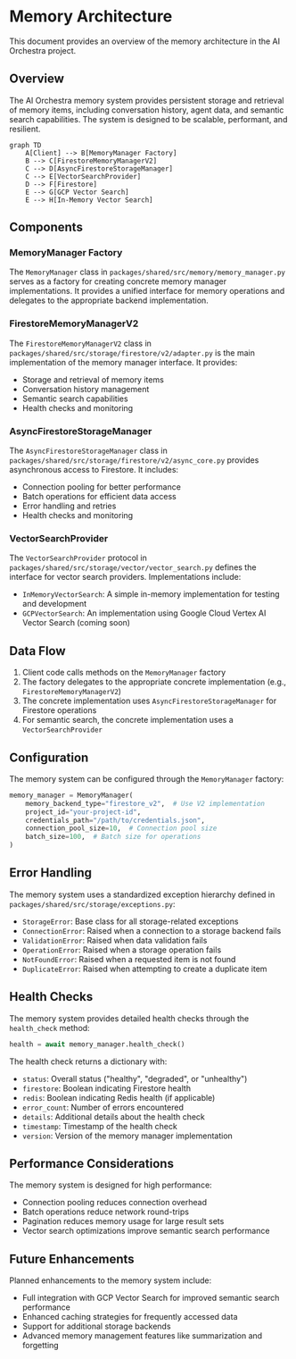 # Memory Architecture

This document provides an overview of the memory architecture in the AI Orchestra project.

## Overview

The AI Orchestra memory system provides persistent storage and retrieval of memory items, including conversation history, agent data, and semantic search capabilities. The system is designed to be scalable, performant, and resilient.

```mermaid
graph TD
    A[Client] --> B[MemoryManager Factory]
    B --> C[FirestoreMemoryManagerV2]
    C --> D[AsyncFirestoreStorageManager]
    C --> E[VectorSearchProvider]
    D --> F[Firestore]
    E --> G[GCP Vector Search]
    E --> H[In-Memory Vector Search]
```

## Components

### MemoryManager Factory

The `MemoryManager` class in `packages/shared/src/memory/memory_manager.py` serves as a factory for creating concrete memory manager implementations. It provides a unified interface for memory operations and delegates to the appropriate backend implementation.

### FirestoreMemoryManagerV2

The `FirestoreMemoryManagerV2` class in `packages/shared/src/storage/firestore/v2/adapter.py` is the main implementation of the memory manager interface. It provides:

- Storage and retrieval of memory items
- Conversation history management
- Semantic search capabilities
- Health checks and monitoring

### AsyncFirestoreStorageManager

The `AsyncFirestoreStorageManager` class in `packages/shared/src/storage/firestore/v2/async_core.py` provides asynchronous access to Firestore. It includes:

- Connection pooling for better performance
- Batch operations for efficient data access
- Error handling and retries
- Health checks and monitoring

### VectorSearchProvider

The `VectorSearchProvider` protocol in `packages/shared/src/storage/vector/vector_search.py` defines the interface for vector search providers. Implementations include:

- `InMemoryVectorSearch`: A simple in-memory implementation for testing and development
- `GCPVectorSearch`: An implementation using Google Cloud Vertex AI Vector Search (coming soon)

## Data Flow

1. Client code calls methods on the `MemoryManager` factory
2. The factory delegates to the appropriate concrete implementation (e.g., `FirestoreMemoryManagerV2`)
3. The concrete implementation uses `AsyncFirestoreStorageManager` for Firestore operations
4. For semantic search, the concrete implementation uses a `VectorSearchProvider`

## Configuration

The memory system can be configured through the `MemoryManager` factory:

```python
memory_manager = MemoryManager(
    memory_backend_type="firestore_v2",  # Use V2 implementation
    project_id="your-project-id",
    credentials_path="/path/to/credentials.json",
    connection_pool_size=10,  # Connection pool size
    batch_size=100,  # Batch size for operations
)
```

## Error Handling

The memory system uses a standardized exception hierarchy defined in `packages/shared/src/storage/exceptions.py`:

- `StorageError`: Base class for all storage-related exceptions
- `ConnectionError`: Raised when a connection to a storage backend fails
- `ValidationError`: Raised when data validation fails
- `OperationError`: Raised when a storage operation fails
- `NotFoundError`: Raised when a requested item is not found
- `DuplicateError`: Raised when attempting to create a duplicate item

## Health Checks

The memory system provides detailed health checks through the `health_check` method:

```python
health = await memory_manager.health_check()
```

The health check returns a dictionary with:

- `status`: Overall status ("healthy", "degraded", or "unhealthy")
- `firestore`: Boolean indicating Firestore health
- `redis`: Boolean indicating Redis health (if applicable)
- `error_count`: Number of errors encountered
- `details`: Additional details about the health check
- `timestamp`: Timestamp of the health check
- `version`: Version of the memory manager implementation

## Performance Considerations

The memory system is designed for high performance:

- Connection pooling reduces connection overhead
- Batch operations reduce network round-trips
- Pagination reduces memory usage for large result sets
- Vector search optimizations improve semantic search performance

## Future Enhancements

Planned enhancements to the memory system include:

- Full integration with GCP Vector Search for improved semantic search performance
- Enhanced caching strategies for frequently accessed data
- Support for additional storage backends
- Advanced memory management features like summarization and forgetting
